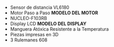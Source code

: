 - Sensor de distancia VL6180
- Motor Paso a Paso **MODELO DEL MOTOR**
- NUCLEO-F103RB
- Display LCD **MODELO DEL DISPLAY**
- Manguera Atóxica Resistente a la Temperatura 
- Piezas impresas en 3D
- 3 Rulemanes 608
